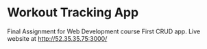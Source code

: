 # Workout Tracking App
Final Assignment for Web Development course
First CRUD app.
Live website at http://52.35.35.75:3000/
